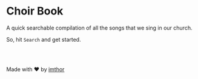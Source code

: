 # Choir Book
A quick searchable compilation of all the songs that we sing in our church. 

So, hit `Search` and get started.

<br>
<br>

Made with :heart: by [imthor](https://github.com/imthor)